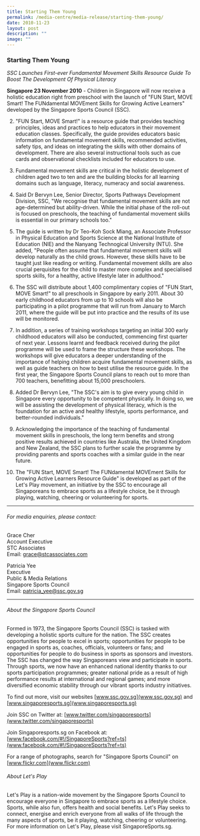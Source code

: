 ```yaml
---
title: Starting Them Young
permalink: /media-centre/media-release/starting-them-young/
date: 2010-11-23
layout: post
description: ""
image: ""
---
```

### **Starting Them Young**

_SSC Launches First-ever Fundamental Movement Skills Resource Guide To Boost The Development Of Physical Literacy_

**Singapore 23 November 2010** - Children in Singapore will now receive a holistic education right from preschool with the launch of "FUN Start, MOVE Smart! The FUNdamental MOVEment Skills for Growing Active Learners" developed by the Singapore Sports Council (SSC).

2. "FUN Start, MOVE Smart!" is a resource guide that provides teaching principles, ideas and practices to help educators in their movement education classes. Specifically, the guide provides educators basic information on fundamental movement skills, recommended activities, safety tips, and ideas on integrating the skills with other domains of development. There are also several instructional tools such as cue cards and observational checklists included for educators to use.

3. Fundamental movement skills are critical in the holistic development of children aged two to ten and are the building blocks for all learning domains such as language, literacy, numeracy and social awareness.

4. Said Dr Bervyn Lee, Senior Director, Sports Pathways Development Division, SSC, "We recognise that fundamental movement skills are not age-determined but ability-driven. While the initial phase of the roll-out is focused on preschools, the teaching of fundamental movement skills is essential in our primary schools too."

5. The guide is written by Dr Teo-Koh Sock Miang, an Associate Professor in Physical Education and Sports Science at the National Institute of Education (NIE) and the Nanyang Technogical University (NTU). She added, "People often assume that fundamental movement skills will develop naturally as the child grows. However, these skills have to be taught just like reading or writing. Fundamental movement skills are also crucial perquisites for the child to master more complex and specialised sports skills, for a healthy, active lifestyle later in adulthood."

6. The SSC will distribute about 1,400 complimentary copies of "FUN Start, MOVE Smart!" to all preschools in Singapore by early 2011. About 30 early childhood educators from up to 10 schools will also be participating in a pilot programme that will run from January to March 2011, where the guide will be put into practice and the results of its use will be monitored.

7. In addition, a series of training workshops targeting an initial 300 early childhood educators will also be conducted, commencing first quarter of next year. Lessons learnt and feedback received during the pilot programme will be used to frame the structure these workshops. The workshops will give educators a deeper understanding of the importance of helping children acquire fundamental movement skills, as well as guide teachers on how to best utilise the resource guide. In the first year, the Singapore Sports Council plans to reach out to more than 700 teachers, benefitting about 15,000 preschoolers.

8. Added Dr Bervyn Lee, "The SSC's aim is to give every young child in Singapore every opportunity to be competent physically. In doing so, we will be assisting the development of physical literacy, which is the foundation for an active and healthy lifestyle, sports performance, and better-rounded individuals."

9. Acknowledging the importance of the teaching of fundamental movement skills in preschools, the long term benefits and strong positive results achieved in countries like Australia, the United Kingdom and New Zealand, the SSC plans to further scale the programme by providing parents and sports coaches with a similar guide in the near future.

10. The "FUN Start, MOVE Smart! The FUNdamental MOVEment Skills for Growing Active Learners Resource Guide" is developed as part of the Let's Play movement, an initiative by the SSC to encourage all Singaporeans to embrace sports as a lifestyle choice, be it through playing, watching, cheering or volunteering for sports.

---

###### For media enquiries, please contact:

Grace Cher<br>
Account Executive<br>
STC Associates<br>
Email: [grace@stcassociates.com](grace@stcassociates.com)

Patricia Yee<br>
Executive<br>
Public & Media Relations<br>
Singapore Sports Council<br>
Email: [patricia_yee@ssc.gov.sg](patricia_yee@ssc.gov.sg)

---

###### About the Singapore Sports Council
Formed in 1973, the Singapore Sports Council (SSC) is tasked with developing a holistic sports culture for the nation. The SSC creates opportunities for people to excel in sports; opportunities for people to be engaged in sports as, coaches, officials, volunteers or fans; and opportunities for people to do business in sports as sponsors and investors. The SSC has changed the way Singaporeans view and participate in sports. Through sports, we now have an enhanced national identity thanks to our sports participation programmes; greater national pride as a result of high performance results at international and regional games; and more diversified economic stability through our vibrant sports industry initiatives.

To find out more, visit our websites [www.ssc.gov.sg](www.ssc.gov.sg) and [www.singaporesports.sg](www.singaporesports.sg)

Join SSC on Twitter at: [www.twitter.com/singaporesports](www.twitter.com/singaporesports)

Join Singaporesports.sg on Facebook at: [www.facebook.com/#!/SingaporeSports?ref=ts](www.facebook.com/#!/SingaporeSports?ref=ts)

For a range of photographs, search for "Singapore Sports Council" on [www.flickr.com](www.flickr.com)

###### About Let's Play
Let's Play is a nation-wide movement by the Singapore Sports Council to encourage everyone in Singapore to embrace sports as a lifestyle choice. Sports, while also fun, offers health and social benefits. Let's Play seeks to connect, energise and enrich everyone from all walks of life through the many aspects of sports, be it playing, watching, cheering or volunteering. For more information on Let's Play, please visit SingaporeSports.sg.